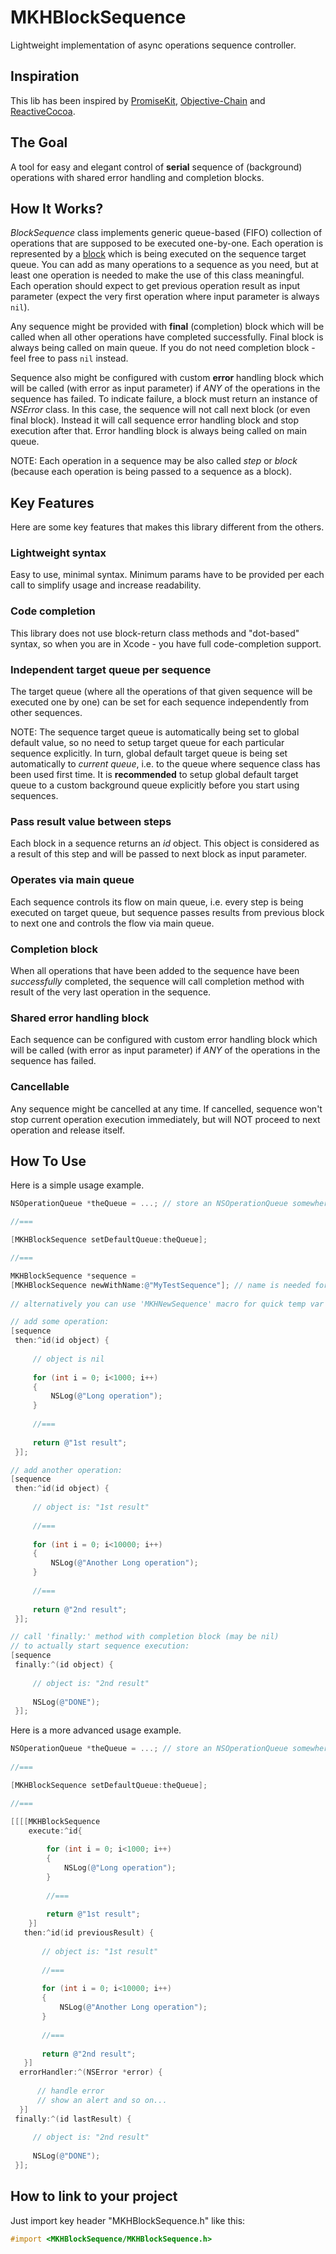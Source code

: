 MKHBlockSequence
=============

Lightweight implementation of async operations sequence controller.


Inspiration
---

This lib has been inspired by [PromiseKit][0], [Objective-Chain][1] and [ReactiveCocoa][2].


The Goal
---

A tool for easy and elegant control of **serial** sequence of (background) operations with shared error handling and completion blocks.


How It Works?
---

_BlockSequence_ class implements generic queue-based (FIFO) collection of operations that are supposed to be executed one-by-one. Each operation is represented by a [block][3] which is being executed on the sequence target queue. You can add as many operations to a sequence as you need, but at least one operation is needed to make the use of this class meaningful. Each operation should expect to get previous operation result as input parameter (expect the very first operation where input parameter is always `nil`).

Any sequence might be provided with **final** (completion) block which will be called when all other operations have completed successfully. Final block is always being called on main queue. If you do not need completion block - feel free to pass `nil` instead.

Sequence also might be configured with custom **error** handling block which will be called (with error as input parameter) if _ANY_ of the operations in the sequence has failed. To indicate failure, a block must return an instance of _NSError_ class. In this case, the sequence will not call next block (or even final block). Instead it will call sequence error handling block and stop execution after that. Error handling block is always being called on main queue.

NOTE: Each operation in a sequence may be also called _step_ or _block_ (because each operation is being passed to a sequence as a block).


Key Features
---

Here are some key features that makes this library different from the others.

### Lightweight syntax

Easy to use, minimal syntax. Minimum params have to be provided per each call to simplify usage and increase readability.

### Code completion

This library does not use block-return class methods and "dot-based" syntax, so when you are in Xcode - you have full code-completion support.

### Independent target queue per sequence

The target queue (where all the operations of that given sequence will be executed one by one) can be set for each sequence independently from other sequences.

NOTE: The sequence target queue is automatically being set to global default value, so no need to setup target queue for each particular sequence explicitly. In turn, global default target queue is being set automatically to _current queue_, i.e. to the queue where sequence class has been used first time. It is **recommended** to setup global default target queue to a custom background queue explicitly before you start using sequences.

### Pass result value between steps

Each block in a sequence returns an _id_ object. This object is considered as a result of this step and will be passed to next block as input parameter.

### Operates via main queue

Each sequence controls its flow on main queue, i.e. every step is being executed on target queue, but sequence passes results from previous block to next one and controls the flow via main queue.

### Completion block

When all operations that have been added to the sequence have been _successfully_ completed, the sequence will call completion method with result of the very last operation in the sequence. 

### Shared error handling block

Each sequence can be configured with custom error handling block which will be called (with error as input parameter) if _ANY_ of the operations in the sequence has failed.

### Cancellable

Any sequence might be cancelled at any time. If cancelled, sequence won't stop current operation execution immediately, but will NOT proceed to next operation and release itself.


How To Use
---

Here is a simple usage example.

```objective-c
NSOperationQueue *theQueue = ...; // store an NSOperationQueue somewhere

//===

[MKHBlockSequence setDefaultQueue:theQueue];

//===

MKHBlockSequence *sequence =
[MKHBlockSequence newWithName:@"MyTestSequence"]; // name is needed for debugging only
    
// alternatively you can use 'MKHNewSequence' macro for quick temp var definition

// add some operation:
[sequence
 then:^id(id object) {
     
     // object is nil
     
     for (int i = 0; i<1000; i++)
     {
         NSLog(@"Long operation");
     }
     
     //===
     
     return @"1st result";
 }];

// add another operation:
[sequence
 then:^id(id object) {
     
     // object is: "1st result"
     
     //===
     
     for (int i = 0; i<10000; i++)
     {
         NSLog(@"Another Long operation");
     }
     
     //===
     
     return @"2nd result";
 }];

// call 'finally:' method with completion block (may be nil)
// to actually start sequence execution:
[sequence
 finally:^(id object) {
     
     // object is: "2nd result"
     
     NSLog(@"DONE");
 }];
```

Here is a more advanced usage example.

```objective-c
NSOperationQueue *theQueue = ...; // store an NSOperationQueue somewhere
    
//===

[MKHBlockSequence setDefaultQueue:theQueue];

//===

[[[[MKHBlockSequence
    execute:^id{
        
        for (int i = 0; i<1000; i++)
        {
            NSLog(@"Long operation");
        }
        
        //===
        
        return @"1st result";
    }]
   then:^id(id previousResult) {
       
       // object is: "1st result"
       
       //===
       
       for (int i = 0; i<10000; i++)
       {
           NSLog(@"Another Long operation");
       }
       
       //===
       
       return @"2nd result";
   }]
  errorHandler:^(NSError *error) {
      
      // handle error
      // show an alert and so on...
  }]
 finally:^(id lastResult) {
     
     // object is: "2nd result"
     
     NSLog(@"DONE");
 }];
```

How to link to your project
---

Just import key header "MKHBlockSequence.h" like this:

```objective-c
#import <MKHBlockSequence/MKHBlockSequence.h>
```


[0]: http://promisekit.org
[1]: https://github.com/iMartinKiss/Objective-Chain
[2]: https://github.com/ReactiveCocoa/ReactiveCocoa
[3]: https://www.google.ru/search?q=objective+c+block


